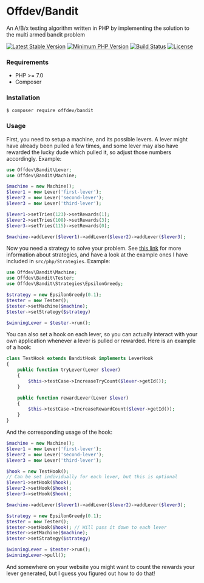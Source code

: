 # Offdev/Bandit
An A/B/x testing algorithm written in PHP by implementing the solution to the multi armed bandit problem

[![Latest Stable Version](https://img.shields.io/packagist/vpre/offdev/bandit.svg?style=flat-square)](https://packagist.org/packages/offdev/bandit)
[![Minimum PHP Version](https://img.shields.io/badge/php-%3E%3D%207.0-8892BF.svg?style=flat-square)](https://php.net/)
[![Build Status](https://img.shields.io/travis/offdev/bandit/master.svg?style=flat-square)](https://travis-ci.org/offdev/bandit)
[![License](https://img.shields.io/github/license/offdev/router.svg)](https://www.apache.org/licenses/LICENSE-2.0)

### Requirements
* PHP >= 7.0
* Composer

### Installation
```bash
$ composer require offdev/bandit
```

### Usage
First, you need to setup a machine, and its possible levers. A lever might have already been pulled a few times, and some lever may also have rewarded the lucky dude which pulled it, so adjust those numbers accordingly. Example:
```php
use Offdev\Bandit\Lever;
use Offdev\Bandit\Machine;

$machine = new Machine();
$lever1 = new Lever('first-lever');
$lever2 = new Lever('second-lever');
$lever3 = new Lever('third-lever');

$lever1->setTries(123)->setRewards(1);
$lever2->setTries(108)->setRewards(3);
$lever3->setTries(115)->setRewards(0);

$machine->addLever($lever1)->addLever($lever2)->addLever($lever3);
```

Now you need a strategy to solve your problem. See [this link](https://en.wikipedia.org/wiki/Multi-armed_bandit#Bandit_strategies) for more information about strategies, and have a look at the example ones I have included in `src/php/Strategies`. Example:
```php
use Offdev\Bandit\Machine;
use Offdev\Bandit\Tester;
use Offdev\Bandit\Strategies\EpsilonGreedy;

$strategy = new EpsilonGreedy(0.1);
$tester = new Tester();
$tester->setMachine($machine);
$tester->setStrategy($strategy)

$winningLever = $tester->run();
```

You can also set a hook on each lever, so you can actually interact with your own application whenever a lever is pulled or rewarded. Here is an example of a hook:
```php
class TestHook extends BanditHook implements LeverHook
{
    public function tryLever(Lever $lever)
    {
        $this->testCase->IncreaseTryCount($lever->getId());
    }

    public function rewardLever(Lever $lever)
    {
        $this->testCase->IncreaseRewardCount($lever->getId());
    }
}
```

And the corresponding usage of the hook:
```php
$machine = new Machine();
$lever1 = new Lever('first-lever');
$lever2 = new Lever('second-lever');
$lever3 = new Lever('third-lever');

$hook = new TestHook();
// Can be set individually for each lever, but this is optional
$lever1->setHook($hook);
$lever2->setHook($hook);
$lever3->setHook($hook);

$machine->addLever($lever1)->addLever($lever2)->addLever($lever3);

$strategy = new EpsilonGreedy(0.1);
$tester = new Tester();
$tester->setHook($hook); // Will pass it down to each lever
$tester->setMachine($machine);
$tester->setStrategy($strategy)

$winningLever = $tester->run();
$winningLever->pull();
```

And somewhere on your website you might want to count the rewards your lever generated, but I guess you figured out how to do that!